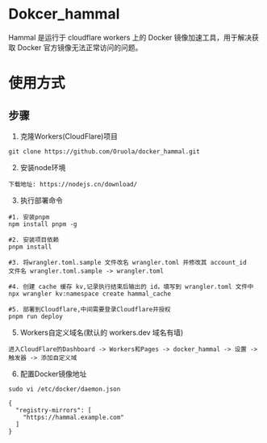 # Dokcer_hammal

Hammal 是运行于 cloudflare workers 上的 Docker 镜像加速工具，用于解决获取 Docker 官方镜像无法正常访问的问题。

# 使用方式


## 步骤
1. 克隆Workers(CloudFlare)项目
```
git clone https://github.com/Oruola/docker_hammal.git
```
2. 安装node环境
```
下载地址: https://nodejs.cn/download/
```
3. 执行部署命令
```
#1. 安装pnpm
npm install pnpm -g

#2. 安装项目依赖
pnpm install

#3. 将wrangler.toml.sample 文件改名 wrangler.toml 并修改其 account_id
文件名 wrangler.toml.sample -> wrangler.toml 

#4. 创建 cache 缓存 kv,记录执行结束后输出的 id，填写到 wrangler.toml 文件中
npx wrangler kv:namespace create hammal_cache

#5. 部署到Cloudflare,中间需要登录Cloudflare并授权
pnpm run deploy

```
5. Workers自定义域名(默认的 workers.dev 域名有墙)
```
进入CloudFlare的Dashboard -> Workers和Pages -> docker_hammal -> 设置 -> 触发器 -> 添加自定义域
```

6. 配置Docker镜像地址
```
sudo vi /etc/docker/daemon.json

{
  "registry-mirrors": [
    "https://hammal.example.com"
  ]
}

```
